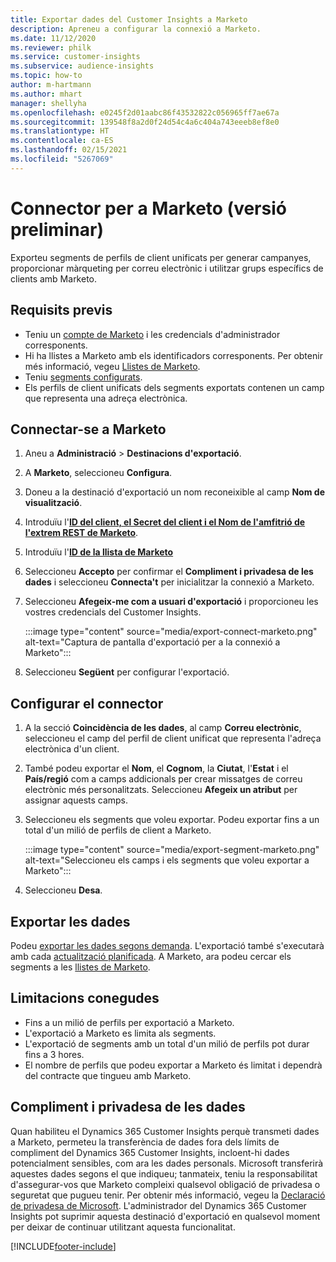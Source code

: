 ```yaml
---
title: Exportar dades del Customer Insights a Marketo
description: Apreneu a configurar la connexió a Marketo.
ms.date: 11/12/2020
ms.reviewer: philk
ms.service: customer-insights
ms.subservice: audience-insights
ms.topic: how-to
author: m-hartmann
ms.author: mhart
manager: shellyha
ms.openlocfilehash: e0245f2d01aabc86f43532822c056965ff7ae67a
ms.sourcegitcommit: 139548f8a2d0f24d54c4a6c404a743eeeb8ef8e0
ms.translationtype: HT
ms.contentlocale: ca-ES
ms.lasthandoff: 02/15/2021
ms.locfileid: "5267069"
---
```

# <a name="connector-for-marketo-preview"></a>Connector per a Marketo (versió preliminar)

Exporteu segments de perfils de client unificats per generar campanyes, proporcionar màrqueting per correu electrònic i utilitzar grups específics de clients amb Marketo.

## <a name="prerequisites"></a>Requisits previs

-   Teniu un [compte de Marketo](https://login.marketo.com/) i les credencials d'administrador corresponents.
-   Hi ha llistes a Marketo amb els identificadors corresponents. Per obtenir més informació, vegeu [Llistes de Marketo](https://docs.marketo.com/display/public/DOCS/Understanding+Static+Lists).
-   Teniu [segments configurats](segments.md).
-   Els perfils de client unificats dels segments exportats contenen un camp que representa una adreça electrònica.

## <a name="connect-to-marketo"></a>Connectar-se a Marketo

1. Aneu a **Administració** > **Destinacions d'exportació**.

1. A **Marketo**, seleccioneu **Configura**.

1. Doneu a la destinació d'exportació un nom reconeixible al camp **Nom de visualització**.

1. Introduïu l'**[ID del client, el Secret del client i el Nom de l'amfitrió de l'extrem REST de Marketo](https://developers.marketo.com/rest-api/authentication/)**.

1. Introduïu l'**[ID de la llista de Marketo](https://docs.marketo.com/display/public/DOCS/Understanding+Static+Lists)** 

1. Seleccioneu **Accepto** per confirmar el **Compliment i privadesa de les dades** i seleccioneu **Connecta't** per inicialitzar la connexió a Marketo.

1. Seleccioneu **Afegeix-me com a usuari d'exportació** i proporcioneu les vostres credencials del Customer Insights.

   :::image type="content" source="media/export-connect-marketo.png" alt-text="Captura de pantalla d'exportació per a la connexió a Marketo":::

1. Seleccioneu **Següent** per configurar l'exportació.

## <a name="configure-the-connector"></a>Configurar el connector

1. A la secció **Coincidència de les dades**, al camp **Correu electrònic**, seleccioneu el camp del perfil de client unificat que representa l'adreça electrònica d'un client. 

1. També podeu exportar el **Nom**, el **Cognom**, la **Ciutat**, l'**Estat** i el **País/regió** com a camps addicionals per crear missatges de correu electrònic més personalitzats. Seleccioneu **Afegeix un atribut** per assignar aquests camps.

1. Seleccioneu els segments que voleu exportar. Podeu exportar fins a un total d'un milió de perfils de client a Marketo.

   :::image type="content" source="media/export-segment-marketo.png" alt-text="Seleccioneu els camps i els segments que voleu exportar a Marketo":::

1. Seleccioneu **Desa**.

## <a name="export-the-data"></a>Exportar les dades

Podeu [exportar les dades segons demanda](export-destinations.md). L'exportació també s'executarà amb cada [actualització planificada](system.md#schedule-tab). A Marketo, ara podeu cercar els segments a les [llistes de Marketo](ttps://docs.marketo.com/display/public/DOCS/Understanding+Static+Lists).

## <a name="known-limitations"></a>Limitacions conegudes

- Fins a un milió de perfils per exportació a Marketo.
- L'exportació a Marketo es limita als segments.
- L'exportació de segments amb un total d'un milió de perfils pot durar fins a 3 hores. 
- El nombre de perfils que podeu exportar a Marketo és limitat i dependrà del contracte que tingueu amb Marketo.

## <a name="data-privacy-and-compliance"></a>Compliment i privadesa de les dades

Quan habiliteu el Dynamics 365 Customer Insights perquè transmeti dades a Marketo, permeteu la transferència de dades fora dels límits de compliment del Dynamics 365 Customer Insights, incloent-hi dades potencialment sensibles, com ara les dades personals. Microsoft transferirà aquestes dades segons el que indiqueu; tanmateix, teniu la responsabilitat d'assegurar-vos que Marketo compleixi qualsevol obligació de privadesa o seguretat que pugueu tenir. Per obtenir més informació, vegeu la [Declaració de privadesa de Microsoft](https://go.microsoft.com/fwlink/?linkid=396732).
L'administrador del Dynamics 365 Customer Insights pot suprimir aquesta destinació d'exportació en qualsevol moment per deixar de continuar utilitzant aquesta funcionalitat.


[!INCLUDE[footer-include](../includes/footer-banner.md)]